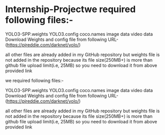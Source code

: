 # Internship-Projectwe required following files:-

YOLO3-SPP.weights
YOLO3.config
coco.names
image data
video data
Download Weights and config file from following URL-(https://pjreddie.com/darknet/yolo/)

all other files are already added in my GitHub repository but weights file is not added in the repository because its file size(250MB+) is more than github file upload limit(i.e, 25MB) so you need to download it from above provided link

we required following files:-

YOLO3-SPP.weights
YOLO3.config
coco.names
image data
video data
Download Weights and config file from following URL-(https://pjreddie.com/darknet/yolo/)

all other files are already added in my GitHub repository but weights file is not added in the repository because its file size(250MB+) is more than github file upload limit(i.e, 25MB) so you need to download it from above provided link

